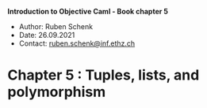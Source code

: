 **Introduction to Objective Caml - Book chapter 5**

- Author: Ruben Schenk
- Date: 26.09.2021
- Contact: ruben.schenk@inf.ethz.ch

# Chapter 5 : Tuples, lists, and polymorphism

